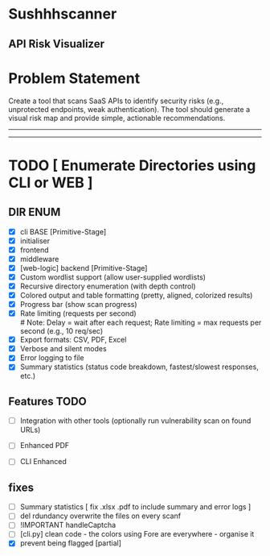 # Sushhhscanner
## API Risk Visualizer

# Problem Statement
Create a tool that scans SaaS APIs to identify security risks (e.g., unprotected endpoints, weak authentication). The tool should generate a visual risk map and provide simple, actionable recommendations.

----------
----------

# TODO [ Enumerate Directories using CLI or WEB ]

## DIR ENUM 
   
- [x] cli BASE [Primitive-Stage]
- [x] initialiser
- [x] frontend
- [x] middleware 
- [x] [web-logic] backend [Primitive-Stage]
- [x] Custom wordlist support (allow user-supplied wordlists)
- [x] Recursive directory enumeration (with depth control)
- [x] Colored output and table formatting (pretty, aligned, colorized results)
- [x] Progress bar (show scan progress)
- [x] Rate limiting (requests per second)  
      # Note: Delay = wait after each request; Rate limiting = max requests per second (e.g., 10 req/sec)
- [x] Export formats: CSV, PDF, Excel
- [x] Verbose and silent modes
- [x] Error logging to file
- [x] Summary statistics (status code breakdown, fastest/slowest responses, etc.)

## Features TODO

- [ ] Integration with other tools (optionally run vulnerability scan on found URLs)
- [ ] Enhanced PDF
- [ ] CLI Enhanced


## fixes

- [ ] Summary statistics [ fix .xlsx .pdf to include summary and error logs ]
- [ ] del rdundancy overwrite the files on every scanf
- [ ] !IMPORTANT handleCaptcha
- [ ] [cli.py] clean code - the colors using Fore are everywhere - organise it
- [X] prevent being flagged [partial]
